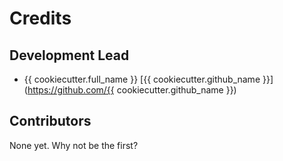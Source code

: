 # Credits

## Development Lead

- {{ cookiecutter.full_name }} [{{ cookiecutter.github_name }}](https://github.com/{{ cookiecutter.github_name }})

## Contributors

None yet. Why not be the first?
